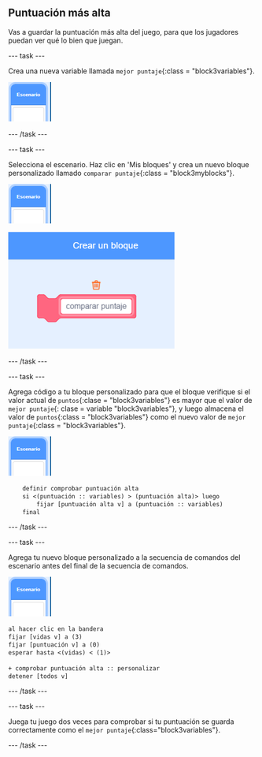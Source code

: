 ## Puntuación más alta

Vas a guardar la puntuación más alta del juego, para que los jugadores puedan ver qué lo bien que juegan.

\--- task \---

Crea una nueva variable llamada `mejor puntaje`{:class = "block3variables"}.

![Objeto escenario](images/stage-sprite.png)

\--- /task \---

\--- task \---

Selecciona el escenario. Haz clic en 'Mis bloques' y crea un nuevo bloque personalizado llamado `comparar puntaje`{:class = "block3myblocks"}.

![Objeto escenario](images/stage-sprite.png)

![captura de pantalla](images/dots-custom-1.png)

\--- /task \---

\--- task \---

Agrega código a tu bloque personalizado para que el bloque verifique si el valor actual de `puntos`{:clase = "block3variables"} es mayor que el valor de `mejor puntaje`{: clase = variable "block3variables"}, y luego almacena el valor de `puntos`{:class = "block3variables"} como el nuevo valor de `mejor puntaje`{:class = "block3variables"}.

![Objeto escenario](images/stage-sprite.png)

```blocks3
    definir comprobar puntuación alta
    si <(puntuación :: variables) > (puntuación alta)> luego
        fijar [puntuación alta v] a (puntuación :: variables)
    final
```

\--- /task \---

\--- task \---

Agrega tu nuevo bloque personalizado a la secuencia de comandos del escenario antes del final de la secuencia de comandos.

![Objeto escenario](images/stage-sprite.png)

```blocks3
al hacer clic en la bandera
fijar [vidas v] a (3)
fijar [puntuación v] a (0)
esperar hasta <(vidas) < (1)>

+ comprobar puntuación alta :: personalizar
detener [todos v]
```

\--- /task \---

\--- task \---

Juega tu juego dos veces para comprobar si tu puntuación se guarda correctamente como el `mejor puntaje`{:class="block3variables"}.

\--- /task \---